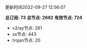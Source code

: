 更新时间2022-09-27 12:56:07

**总订阅: 73**
**总节点: 2692**
**有效节点: 724**
- v2ray节点: 261
- ss节点: 443
- trojan节点: 20
